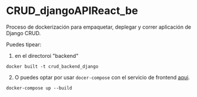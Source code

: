 # CRUD_djangoAPIReact_be
Proceso de dockerización para empaquetar, deplegar y correr aplicación de Django CRUD.

Puedes tipear:

1) en el directoroi "backend"
   
`docker built -t crud_backend_django`

2) O puedes optar por usar `docer-compose` con el servicio de frontend [aqui](https://github.com/dzarkV/CRUD_djangoAPIReact_fe).
   
`docker-compose up --build`
